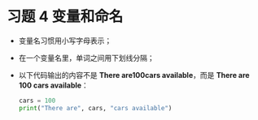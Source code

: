 # 习题 4 变量和命名

* 变量名习惯用小写字母表示；
* 在一个变量名里，单词之间用下划线分隔；
* 以下代码输出的内容不是 **There are100cars available**，而是 **There are 100 cars available**：

    ``` python
    cars = 100
    print("There are", cars, "cars available")
    ```
